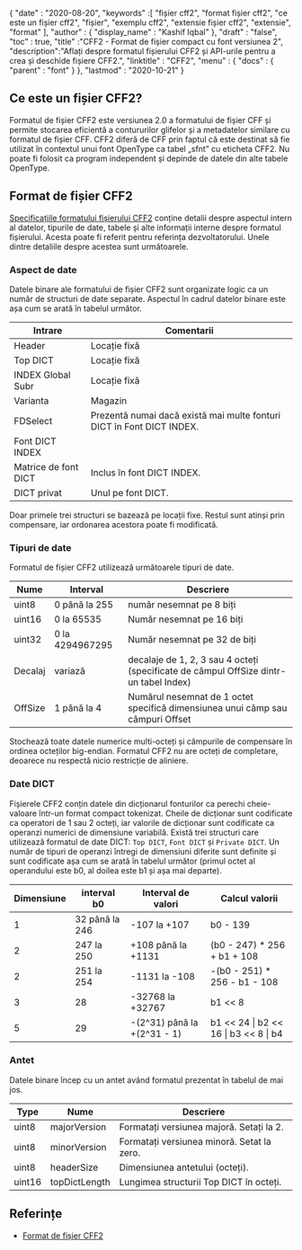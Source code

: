 {
  "date" : "2020-08-20",
  "keywords" :[ "fișier cff2", "format fișier cff2", "ce este un fișier cff2", "fișier", "exemplu cff2", "extensie fișier cff2", "extensie", "format" ],
  "author" : {
    "display_name" : "Kashif Iqbal"
},
  "draft" : "false",
  "toc" : true,
  "title" :"CFF2 - Format de fișier compact cu font versiunea 2",
  "description":"Aflați despre formatul fișierului CFF2 și API-urile pentru a crea și deschide fișiere CFF2.",
  "linktitle" : "CFF2",
  "menu" : {
    "docs" : {
      "parent" : "font"
}
},
  "lastmod" : "2020-10-21"
}

## Ce este un fișier CFF2?

Formatul de fișier CFF2 este versiunea 2.0 a formatului de fișier CFF și permite stocarea eficientă a contururilor glifelor și a metadatelor similare cu formatul de fișier CFF. CFF2 diferă de CFF prin faptul că este destinat să fie utilizat în contextul unui font OpenType ca tabel „sfnt” cu eticheta CFF2. Nu poate fi folosit ca program independent și depinde de datele din alte tabele OpenType.

## Format de fișier CFF2

[Specificațiile formatului fișierului CFF2](https://learn.microsoft.com/en-us/typography/opentype/spec/cff2) conține detalii despre aspectul intern al datelor, tipurile de date, tabele și alte informații interne despre formatul fișierului. Acesta poate fi referit pentru referința dezvoltatorului. Unele dintre detaliile despre acestea sunt următoarele.

### Aspect de date

Datele binare ale formatului de fișier CFF2 sunt organizate logic ca un număr de structuri de date separate. Aspectul în cadrul datelor binare este așa cum se arată în tabelul următor.

|Intrare |Comentarii|
---|---|
|Header |Locație fixă|
|Top DICT| Locație fixă|
|INDEX Global Subr| Locație fixă|
|Varianta |Magazin|
|FDSelect |Prezentă numai dacă există mai multe fonturi DICT în Font DICT INDEX.|
|Font DICT INDEX ||
|Matrice de font DICT| Inclus în font DICT INDEX.|
|DICT privat| Unul pe font DICT.|

Doar primele trei structuri se bazează pe locații fixe. Restul sunt atinși prin compensare, iar ordonarea acestora poate fi modificată.

### Tipuri de date

Formatul de fișier CFF2 utilizează următoarele tipuri de date.

|Nume |Interval |Descriere|
---|---|---|
|uint8 |0 până la 255 |număr nesemnat pe 8 biți|
|uint16 |0 la 65535| Număr nesemnat pe 16 biți|
|uint32 |0 la 4294967295| Număr nesemnat pe 32 de biți|
|Decalaj |variază| decalaje de 1, 2, 3 sau 4 octeți (specificate de câmpul OffSize dintr-un tabel Index)|
|OffSize |1 până la 4| Numărul nesemnat de 1 octet specifică dimensiunea unui câmp sau câmpuri Offset|

Stochează toate datele numerice multi-octeți și câmpurile de compensare în ordinea octeților big-endian. Formatul CFF2 nu are octeți de completare, deoarece nu respectă nicio restricție de aliniere.

### Date DICT

Fișierele CFF2 conțin datele din dicționarul fonturilor ca perechi cheie-valoare într-un format compact tokenizat. Cheile de dicționar sunt codificate ca operatori de 1 sau 2 octeți, iar valorile de dicționar sunt codificate ca operanzi numerici de dimensiune variabilă. Există trei structuri care utilizează formatul de date DICT: `Top DICT`, `Font DICT` și `Private DICT`. Un număr de tipuri de operanzi întregi de dimensiuni diferite sunt definite și sunt codificate așa cum se arată în tabelul următor (primul octet al operandului este b0, al doilea este b1 și așa mai departe).

|Dimensiune |interval b0 |Interval de valori |Calcul valorii|
---|---|---|---|
|1 |32 până la 246| -107 la +107 |b0 - 139|
|2 |247 la 250| +108 până la +1131 |(b0 - 247) * 256 + b1 + 108|
|2 |251 la 254| -1131 la -108| -(b0 - 251) * 256 - b1 - 108|
|3 |28| -32768 la +32767| b1 << 8 | b2|
|5 |29| -(2^31) până la +(2^31 - 1)| b1 << 24 \| b2 << 16 \| b3 << 8 \| b4|

### Antet

Datele binare încep cu un antet având formatul prezentat în tabelul de mai jos.

|Type |Nume |Descriere|
---|---|---|
|uint8| majorVersion| Formatați versiunea majoră. Setați la 2.|
|uint8| minorVersion| Formatați versiunea minoră. Setat la zero.|
|uint8| headerSize| Dimensiunea antetului (octeți).|
|uint16| topDictLength| Lungimea structurii Top DICT în octeți.|

## Referințe

* [Format de fișier CFF2](https://learn.microsoft.com/en-us/typography/opentype/spec/cff2)

